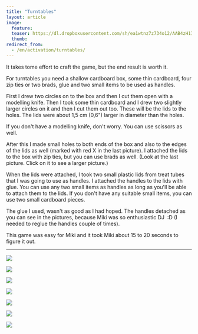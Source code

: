 ```yaml
---
title: "Turntables"
layout: article
image:
  feature:
  teaser: https://dl.dropboxusercontent.com/sh/ea1wtnz7z734o12/AAB4zH1IfQTacQ8w7iielcHma/aktivointi/levysoittimet/DSC54548-245px.jpg
  thumb:
redirect_from:
  - /en/activation/turntables/
---
```


It takes tome effort to craft the game, but the end result is worth it.

For turntables you need a shallow cardboard box, some thin cardboard, four zip ties or two brads, glue and two small items to be used as handles.

First I drew two circles on to the box and then I cut them open with a modelling knife. Then I took some thin cardboard and I drew two slightly larger circles on it and then I cut them out too. These will be the lids to the holes. The lids were about 1,5 cm (0,6") larger in diameter than the holes.

If you don't have a modelling knife, don't worry. You can use scissors as well.

After this I made small holes to both ends of the box and also to the edges of the lids as well (marked with red X in the last picture). I attached the lids to the box with zip ties, but you can use brads as well. (Look at the last picture. Click on it to see a larger picture.)

When the lids were attached, I took two small plastic lids from treat tubes that I was going to use as handles. I attached the handles to the lids with glue. You can use any two small items as handles as long as you'll be able to attach them to the lids. If you don't have any suitable small items, you can use two small cardboard pieces.

The glue I used, wasn't as good as I had hoped. The handles detached as you can see in the pictures, because Miki was so enthusiastic DJ&nbsp;&nbsp;:D (I needed to reglue the handles couple of times).

This game was easy for Miki and it took Miki about 15 to 20 seconds to figure it out.

---

[![](https://dl.dropboxusercontent.com/sh/ea1wtnz7z734o12/AAABBPSXSDs9qQPV3OBFEFvua/aktivointi/levysoittimet/DSC54511-800px.jpg)](https://dl.dropboxusercontent.com/sh/ea1wtnz7z734o12/AADb4f_QLPS3POrZClgc-4HQa/aktivointi/levysoittimet/DSC54511.jpg)

[![](https://dl.dropboxusercontent.com/sh/ea1wtnz7z734o12/AABCXtAIMdhgQWRr_3T_Ttzra/aktivointi/levysoittimet/DSC54548-800px.jpg)](https://dl.dropboxusercontent.com/sh/ea1wtnz7z734o12/AABcBLmb3EWGadRZPzdDRnCDa/aktivointi/levysoittimet/DSC54548.jpg)

[![](https://dl.dropboxusercontent.com/sh/ea1wtnz7z734o12/AADzz_tvg9LrvUm05nOMQx2na/aktivointi/levysoittimet/DSC54554-800px.jpg)](https://dl.dropboxusercontent.com/sh/ea1wtnz7z734o12/AADp7xzisjgnSMNMvxJlHqKCa/aktivointi/levysoittimet/DSC54554.jpg)

[![](https://dl.dropboxusercontent.com/sh/ea1wtnz7z734o12/AABUnG4pnX3DMYDqEMMHVPIqa/aktivointi/levysoittimet/DSC54624-800px.jpg)](https://dl.dropboxusercontent.com/sh/ea1wtnz7z734o12/AAC054D_ZFfALFhY-sThpV4ya/aktivointi/levysoittimet/DSC54624.jpg)

[![](https://dl.dropboxusercontent.com/sh/ea1wtnz7z734o12/AAA1QJsXUy1tdHdzGdy4xuOaa/aktivointi/levysoittimet/DSC54681-800px.jpg)](https://dl.dropboxusercontent.com/sh/ea1wtnz7z734o12/AABsgh7W4slhu9kNIaY63zbRa/aktivointi/levysoittimet/DSC54681.jpg)

[![](https://dl.dropboxusercontent.com/sh/ea1wtnz7z734o12/AABPnxlriB8DS6D2M9_UaW1ra/aktivointi/levysoittimet/DSC54691-800px.jpg)](https://dl.dropboxusercontent.com/sh/ea1wtnz7z734o12/AAAceuSFQP9zSam7nsGx6jE8a/aktivointi/levysoittimet/DSC54691.jpg)

[![](https://dl.dropboxusercontent.com/sh/ea1wtnz7z734o12/AAAjyhrCeTRf901QGSkvW3f0a/aktivointi/levysoittimet/DSC54485_2-800px.jpg)](https://dl.dropboxusercontent.com/sh/ea1wtnz7z734o12/AABZI-aCvxy3PtgK89Z5guJKa/aktivointi/levysoittimet/DSC54485_2.jpg)
